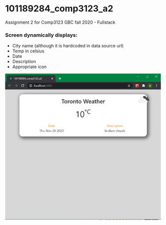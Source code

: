 # 101189284_comp3123_a2
Assignment 2 for Comp3123 GBC fall 2020 - Fullstack

### Screen dynamically displays:
 - City name (although it is hardcoded in data source url)
 - Temp in celsius
 - Date
 - Description
 - Appropriate icon

![](screenshot.PNG)
